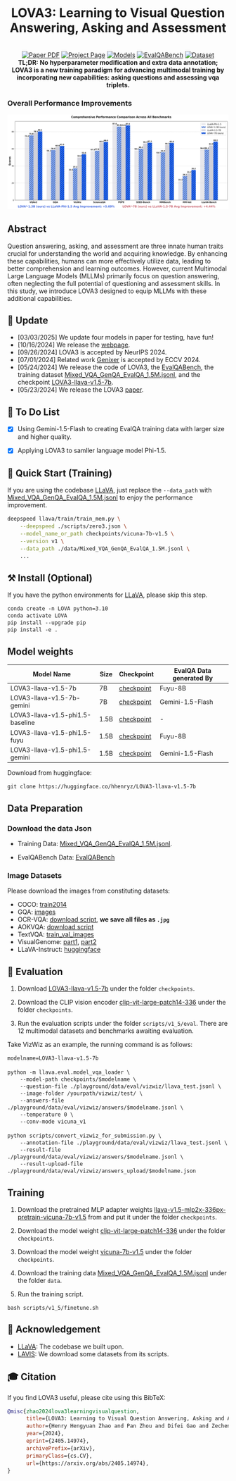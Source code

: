 <p align="center">

  <h1 align="center">LOVA3: Learning to Visual Question Answering, Asking and Assessment</h1>
  <p align="center">
    <br>
        <a href="https://arxiv.org/abs/2405.14974"><img src='https://img.shields.io/badge/arXiv-LOVA3-red' alt='Paper PDF'></a>
        <a href='https://zhaohengyuan1.github.io/lova3.github.io/'><img src='https://img.shields.io/badge/Project_Page-LOVA3-green' alt='Project Page'></a>
        <a href="https://huggingface.co/hhenryz/LOVA3-llava-v1.5-7b"><img src='https://img.shields.io/badge/Model-LOVA3-blue' alt='Models'></a>
        <a href="https://huggingface.co/datasets/hhenryz/EvalQABench"><img src='https://img.shields.io/badge/%F0%9F%A4%97%20Hugging%20Face-EvalQABench-yellow' alt='EvalQABench'></a>
        <a href="https://huggingface.co/datasets/hhenryz/Mixed_VQA_GenQA_EvalQA_1.5M"><img src='https://img.shields.io/badge/%F0%9F%A4%97%20Hugging%20Face-TrainingData-yellow' alt='Dataset'></a>
    <br>
    <b>TL;DR: No hyperparameter modification and extra data annotation; LOVA3 is a new training paradigm for advancing multimodal training by incorporating new capabilities: asking questions and assessing vqa triplets.</b>
  </p>

</p>

### Overall Performance Improvements
<p align="center">
  <img src="./assets/comprehensive_comparison.png">
</p>

## Abstract

Question answering, asking, and assessment are three innate human traits crucial for understanding the world and acquiring knowledge. By enhancing these capabilities, humans can more effectively utilize data, leading to better comprehension and learning outcomes. However, current Multimodal Large Language Models (MLLMs) primarily focus on question answering, often neglecting the full potential of questioning and assessment skills. In this study, we introduce LOVA3 designed to equip MLLMs with these additional capabilities.

## 📢 Update
* [03/03/2025] We update four models in paper for testing, have fun!
* [10/16/2024] We release the [webpage](https://zhaohengyuan1.github.io/lova3.github.io/).
* [09/26/2024] LOVA3 is accepted by NeurIPS 2024.
* [07/01/2024] Related work [Genixer](https://github.com/zhaohengyuan1/Genixer) is accepted by ECCV 2024.
* [05/24/2024] We release the code of LOVA3, the [EvalQABench](https://huggingface.co/datasets/hhenryz/EvalQABench), the training dataset [Mixed_VQA_GenQA_EvalQA_1.5M.jsonl](https://huggingface.co/datasets/hhenryz/Mixed_VQA_GenQA_EvalQA_1.5M), and the checkpoint [LOVA3-llava-v1.5-7b](https://huggingface.co/hhenryz/LOVA3-llava-v1.5-7b).
* [05/23/2024] We release the LOVA3 [paper](https://arxiv.org/abs/2405.14974).

## 🌺 To Do List

- [x] Using Gemini-1.5-Flash to creating EvalQA training data with larger size and higher quality.

- [x] Applying LOVA3 to samller language model Phi-1.5.


<!-- ## 💡Key Contributions:

* **LOVA3** - To the best of our knowledge, LOVA3 is the first effort to imbue the asking and assessment abilities in training a robust and intelligent MLLM, inspired from human learning mechanism.
* **EvalQABench** - We build a new benchmark EvalQABench for the VQA correction evaluation as the first effort to advance the development of future research.

* **Performance Improvement** - Training with our proposed LOVA3 framework, we observe consistent improvement on 10 representative benchmarks.


**Usage and License Notices**: The data, and code is intended and licensed for research use only. They are also restricted to uses that follow the license agreement of LLaMA, Vicuna. The dataset is CC BY NC 4.0 (allowing only non-commercial use) and models trained using the dataset should not be used outside of research purposes. 

## GenQA: Learn to generate diverse VQA pairs for unlabeled images

If one MLLM is able to successfully generate high-quality question-answer pairs based on visual input, it indicates a stronger problem-solving ability. To enable the MLLM to ask questions, we carefully define five main multimodal data types as listed in following table.
<p align="center"><img src="./assets/GenQAData.png" alt="pipeline"/></p>


## EvalQA: Learn to assess the correctness of VQA triplet

### Automatic Data Generation Pipeline
Illustration of the proposed pipeline for generating negative answers and feedback.
<p align="center"><img src="assets/EvalqaPipeline.png" alt="pipeline"/></p>

### Selected examples from EvalQABench

<p align="center"><img src="assets/evalqa_visual.png" alt="pipeline"/></p>

### EvalQABench Results

<p align="center"><img src="assets/evalqabenchresult.png" alt="pipeline"/></p>

## Main Results

<p align="center"><img src="assets/result1.png" alt="pipeline"/></p>

<p align="center"><img src="assets/result2.png" alt="pipeline"/></p>

<p align="center"><img src="assets/result3.png" alt="pipeline"/></p> -->

## 🚀 Quick Start (Training)

If you are using the codebase [LLaVA](https://github.com/haotian-liu/LLaVA), just replace the `--data_path` with [Mixed_VQA_GenQA_EvalQA_1.5M.jsonl](https://huggingface.co/datasets/hhenryz/Mixed_VQA_GenQA_EvalQA_1.5M) to enjoy the performance improvement.

```bash
deepspeed llava/train/train_mem.py \
    --deepspeed ./scripts/zero3.json \
    --model_name_or_path checkpoints/vicuna-7b-v1.5 \
    --version v1 \
    --data_path ./data/Mixed_VQA_GenQA_EvalQA_1.5M.jsonl \
    ...
```

## ⚒️ Install (Optional)

If you have the python environments for [LLaVA](https://github.com/haotian-liu/LLaVA), please skip this step.

```shell
conda create -n LOVA python=3.10
conda activate LOVA
pip install --upgrade pip
pip install -e .
```
## Model weights

|Model Name|Size|Checkpoint|EvalQA Data generated By|
|-|-|-|-|
|LOVA3-llava-v1.5-7b|7B|[checkpoint](https://huggingface.co/hhenryz/LOVA3-llava-v1.5-7b) | Fuyu-8B |
|LOVA3-llava-v1.5-7b-gemini|7B|[checkpoint](https://huggingface.co/ZechenBai/LOVA3-llava-v1.5-7b-gemini)| Gemini-1.5-Flash |
|LOVA3-llava-v1.5-phi1.5-baseline|1.5B|[checkpoint](https://huggingface.co/ZechenBai/LOVA3-llava-v1.5-phi1.5-baseline)| - |
|LOVA3-llava-v1.5-phi1.5-fuyu|1.5B|[checkpoint](https://huggingface.co/ZechenBai/LOVA3-llava-v1.5-phi1.5-fuyu) | Fuyu-8B |
|LOVA3-llava-v1.5-phi1.5-gemini|1.5B|[checkpoint](https://huggingface.co/ZechenBai/LOVA3-llava-v1.5-phi1.5-gemini)| Gemini-1.5-Flash |

Download from huggingface:
```
git clone https://huggingface.co/hhenryz/LOVA3-llava-v1.5-7b
```

## Data Preparation

### Download the data Json
* Training Data: [Mixed_VQA_GenQA_EvalQA_1.5M.jsonl](https://huggingface.co/datasets/hhenryz/Mixed_VQA_GenQA_EvalQA_1.5M).

* EvalQABench Data: [EvalQABench](https://huggingface.co/datasets/hhenryz/EvalQABench)

### Image Datasets

Please download the images from constituting datasets:

- COCO: [train2014](http://images.cocodataset.org/zips/train2014.zip)
- GQA: [images](https://downloads.cs.stanford.edu/nlp/data/gqa/images.zip)
- OCR-VQA: [download script](https://drive.google.com/drive/folders/1_GYPY5UkUy7HIcR0zq3ZCFgeZN7BAfm_?usp=sharing), **we save all files as `.jpg`**
- AOKVQA: [download script](https://github.com/allenai/aokvqa?tab=readme-ov-file#downloading-the-dataset)
- TextVQA: [train_val_images](https://dl.fbaipublicfiles.com/textvqa/images/train_val_images.zip)
- VisualGenome: [part1](https://cs.stanford.edu/people/rak248/VG_100K_2/images.zip), [part2](https://cs.stanford.edu/people/rak248/VG_100K_2/images2.zip)
- LLaVA-Instruct: [huggingface](https://huggingface.co/datasets/liuhaotian/LLaVA-Instruct-150K)


## 💃 Evaluation

1. Download [LOVA3-llava-v1.5-7b](https://huggingface.co/hhenryz/LOVA3-llava-v1.5-7b) under the folder `checkpoints`.

2. Download the CLIP vision encoder [clip-vit-large-patch14-336](https://huggingface.co/openai/clip-vit-large-patch14-336) under the folder `checkpoints`.

3. Run the evaluation scripts under the folder `scripts/v1_5/eval`. There are 12 multimodal datasets and benchmarks awaiting evaluation.

Take VizWiz as an example, the running command is as follows:

```
modelname=LOVA3-llava-v1.5-7b

python -m llava.eval.model_vqa_loader \
    --model-path checkpoints/$modelname \
    --question-file ./playground/data/eval/vizwiz/llava_test.jsonl \
    --image-folder /yourpath/vizwiz/test/ \
    --answers-file ./playground/data/eval/vizwiz/answers/$modelname.jsonl \
    --temperature 0 \
    --conv-mode vicuna_v1

python scripts/convert_vizwiz_for_submission.py \
    --annotation-file ./playground/data/eval/vizwiz/llava_test.jsonl \
    --result-file ./playground/data/eval/vizwiz/answers/$modelname.jsonl \
    --result-upload-file ./playground/data/eval/vizwiz/answers_upload/$modelname.json

```

## Training

1. Download the pretrained MLP adapter weights [llava-v1.5-mlp2x-336px-pretrain-vicuna-7b-v1.5](https://huggingface.co/liuhaotian/llava-v1.5-mlp2x-336px-pretrain-vicuna-7b-v1.5) from and put it under the folder `checkpoints`.

2. Download the model weight [clip-vit-large-patch14-336](https://huggingface.co/openai/clip-vit-large-patch14-336) under the folder `checkpoints`.

3. Download the model weight [vicuna-7b-v1.5](https://huggingface.co/lmsys/vicuna-7b-v1.5) under the folder `checkpoints`.

4. Download the training data [Mixed_VQA_GenQA_EvalQA_1.5M.jsonl](https://huggingface.co/datasets/hhenryz/Mixed_VQA_GenQA_EvalQA_1.5M) under the folder `data`.

5. Run the training script.

```
bash scripts/v1_5/finetune.sh
```

## 🙏 Acknowledgement

- [LLaVA](https://github.com/haotian-liu/LLaVA): The codebase we built upon. 
- [LAVIS](https://github.com/salesforce/LAVIS): We download some datasets from its scripts.

## 🎓 Citation

If you find LOVA3 useful, please cite using this BibTeX:

```bibtex
@misc{zhao2024lova3learningvisualquestion,
      title={LOVA3: Learning to Visual Question Answering, Asking and Assessment}, 
      author={Henry Hengyuan Zhao and Pan Zhou and Difei Gao and Zechen Bai and Mike Zheng Shou},
      year={2024},
      eprint={2405.14974},
      archivePrefix={arXiv},
      primaryClass={cs.CV},
      url={https://arxiv.org/abs/2405.14974}, 
}
```